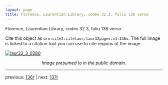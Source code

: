 ```yaml
---
layout: page
title: Florence, Laurentian Library, codex 32.3, folio 136 verso
---
```


Florence, Laurentian Library, codex 32.3, folio 136 verso

Cite this object as `urn:cite2:citelaur:laur32pages.v1:136v`.  The full image is linked to a citation tool you can use to cite regions of the image.

[![laur32_3_0280](http://www.homermultitext.org/iipsrv?IIIF=/project/homer/pyramidal/deepzoom/citelaur/laur32imgs/v1/laur32_3_0280.tif/full/800,/0/default.jpg)](http://www.homermultitext.org/ict2/?urn=urn:cite2:citelaur:laur32imgs.v1:laur32_3_0280) 

<p style="text-align: center; font-style: italic;">Image presumed to in the public domain.</p>

---

previous: [136r](../136r/) | next: [137r](../137r/)
